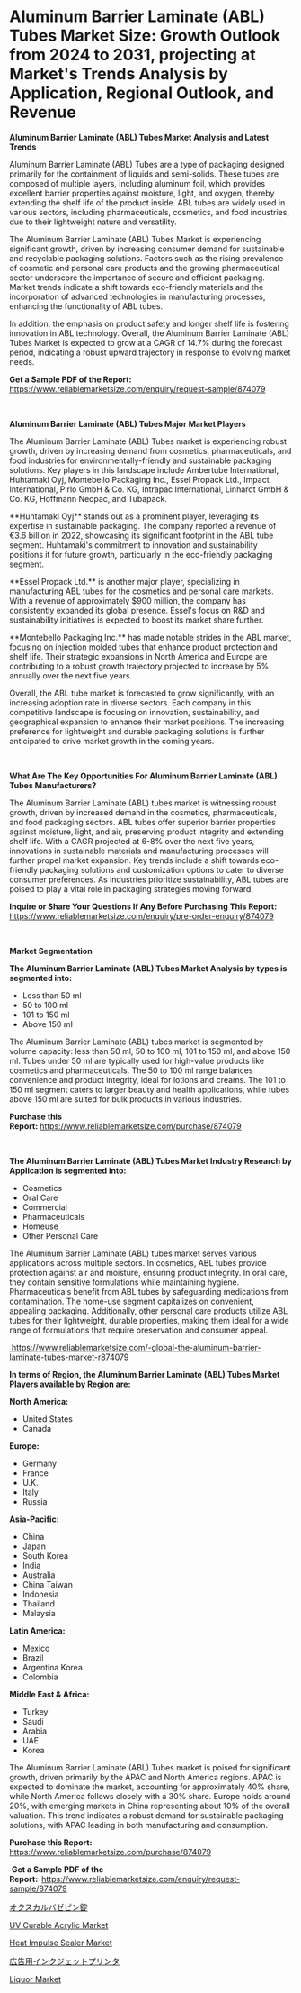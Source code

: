 <p><h1>Aluminum Barrier Laminate (ABL) Tubes Market Size: Growth Outlook from 2024 to 2031, projecting at Market's Trends Analysis by Application, Regional Outlook, and Revenue</h1></p><p><strong>Aluminum Barrier Laminate (ABL) Tubes Market Analysis and Latest Trends</strong></p>
<p><p>Aluminum Barrier Laminate (ABL) Tubes are a type of packaging designed primarily for the containment of liquids and semi-solids. These tubes are composed of multiple layers, including aluminum foil, which provides excellent barrier properties against moisture, light, and oxygen, thereby extending the shelf life of the product inside. ABL tubes are widely used in various sectors, including pharmaceuticals, cosmetics, and food industries, due to their lightweight nature and versatility.</p><p>The Aluminum Barrier Laminate (ABL) Tubes Market is experiencing significant growth, driven by increasing consumer demand for sustainable and recyclable packaging solutions. Factors such as the rising prevalence of cosmetic and personal care products and the growing pharmaceutical sector underscore the importance of secure and efficient packaging. Market trends indicate a shift towards eco-friendly materials and the incorporation of advanced technologies in manufacturing processes, enhancing the functionality of ABL tubes. </p><p>In addition, the emphasis on product safety and longer shelf life is fostering innovation in ABL technology. Overall, the Aluminum Barrier Laminate (ABL) Tubes Market is expected to grow at a CAGR of 14.7% during the forecast period, indicating a robust upward trajectory in response to evolving market needs.</p></p>
<p><strong>Get a Sample PDF of the Report:&nbsp;</strong> <a href="https://www.reliablemarketsize.com/enquiry/request-sample/874079">https://www.reliablemarketsize.com/enquiry/request-sample/874079</a></p>
<p>&nbsp;</p>
<p><strong>Aluminum Barrier Laminate (ABL) Tubes Major Market Players</strong></p>
<p><p>The Aluminum Barrier Laminate (ABL) Tubes market is experiencing robust growth, driven by increasing demand from cosmetics, pharmaceuticals, and food industries for environmentally-friendly and sustainable packaging solutions. Key players in this landscape include Ambertube International, Huhtamaki Oyj, Montebello Packaging Inc., Essel Propack Ltd., Impact International, Pirlo GmbH & Co. KG, Intrapac International, Linhardt GmbH & Co. KG, Hoffmann Neopac, and Tubapack.</p><p>**Huhtamaki Oyj** stands out as a prominent player, leveraging its expertise in sustainable packaging. The company reported a revenue of €3.6 billion in 2022, showcasing its significant footprint in the ABL tube segment. Huhtamaki's commitment to innovation and sustainability positions it for future growth, particularly in the eco-friendly packaging segment.</p><p>**Essel Propack Ltd.** is another major player, specializing in manufacturing ABL tubes for the cosmetics and personal care markets. With a revenue of approximately $900 million, the company has consistently expanded its global presence. Essel's focus on R&D and sustainability initiatives is expected to boost its market share further.</p><p>**Montebello Packaging Inc.** has made notable strides in the ABL market, focusing on injection molded tubes that enhance product protection and shelf life. Their strategic expansions in North America and Europe are contributing to a robust growth trajectory projected to increase by 5% annually over the next five years.</p><p>Overall, the ABL tube market is forecasted to grow significantly, with an increasing adoption rate in diverse sectors. Each company in this competitive landscape is focusing on innovation, sustainability, and geographical expansion to enhance their market positions. The increasing preference for lightweight and durable packaging solutions is further anticipated to drive market growth in the coming years.</p></p>
<p>&nbsp;</p>
<p><strong>What Are The Key Opportunities For Aluminum Barrier Laminate (ABL) Tubes Manufacturers?</strong></p>
<p><p>The Aluminum Barrier Laminate (ABL) tubes market is witnessing robust growth, driven by increased demand in the cosmetics, pharmaceuticals, and food packaging sectors. ABL tubes offer superior barrier properties against moisture, light, and air, preserving product integrity and extending shelf life. With a CAGR projected at 6-8% over the next five years, innovations in sustainable materials and manufacturing processes will further propel market expansion. Key trends include a shift towards eco-friendly packaging solutions and customization options to cater to diverse consumer preferences. As industries prioritize sustainability, ABL tubes are poised to play a vital role in packaging strategies moving forward.</p></p>
<p><strong>Inquire or Share Your Questions If Any Before Purchasing This Report:</strong> <a href="https://www.reliablemarketsize.com/enquiry/pre-order-enquiry/874079">https://www.reliablemarketsize.com/enquiry/pre-order-enquiry/874079</a></p>
<p>&nbsp;</p>
<p><strong>Market Segmentation</strong></p>
<p><strong>The Aluminum Barrier Laminate (ABL) Tubes Market Analysis by types is segmented into:</strong></p>
<p><ul><li>Less than 50 ml</li><li>50 to 100 ml</li><li>101 to 150 ml</li><li>Above 150 ml</li></ul></p>
<p><p>The Aluminum Barrier Laminate (ABL) tubes market is segmented by volume capacity: less than 50 ml, 50 to 100 ml, 101 to 150 ml, and above 150 ml. Tubes under 50 ml are typically used for high-value products like cosmetics and pharmaceuticals. The 50 to 100 ml range balances convenience and product integrity, ideal for lotions and creams. The 101 to 150 ml segment caters to larger beauty and health applications, while tubes above 150 ml are suited for bulk products in various industries.</p></p>
<p><strong>Purchase this Report:&nbsp;</strong><a href="https://www.reliablemarketsize.com/purchase/874079">https://www.reliablemarketsize.com/purchase/874079</a></p>
<p>&nbsp;</p>
<p><strong>The Aluminum Barrier Laminate (ABL) Tubes Market Industry Research by Application is segmented into:</strong></p>
<p><ul><li>Cosmetics</li><li>Oral Care</li><li>Commercial</li><li>Pharmaceuticals</li><li>Homeuse</li><li>Other Personal Care</li></ul></p>
<p><p>The Aluminum Barrier Laminate (ABL) tubes market serves various applications across multiple sectors. In cosmetics, ABL tubes provide protection against air and moisture, ensuring product integrity. In oral care, they contain sensitive formulations while maintaining hygiene. Pharmaceuticals benefit from ABL tubes by safeguarding medications from contamination. The home-use segment capitalizes on convenient, appealing packaging. Additionally, other personal care products utilize ABL tubes for their lightweight, durable properties, making them ideal for a wide range of formulations that require preservation and consumer appeal.</p></p>
<p><a href="https://www.reliablemarketsize.com/-global-the-aluminum-barrier-laminate-tubes-market-r874079">&nbsp;https://www.reliablemarketsize.com/-global-the-aluminum-barrier-laminate-tubes-market-r874079</a></p>
<p><strong>In terms of Region, the Aluminum Barrier Laminate (ABL) Tubes Market Players available by Region are:</strong></p>
<p>
    <p> <strong> North America: </strong>
        <ul>
            <li>United States</li>
            <li>Canada</li>
        </ul>
        </p> 
    <p> <strong> Europe: </strong>
        <ul>
            <li>Germany</li>
            <li>France</li>
            <li>U.K.</li>
            <li>Italy</li>
            <li>Russia</li>
        </ul>
        </p> 
    <p> <strong> Asia-Pacific: </strong>
        <ul>
            <li>China</li>
            <li>Japan</li>
            <li>South Korea</li>
            <li>India</li>
            <li>Australia</li>
            <li>China Taiwan</li>
            <li>Indonesia</li>
            <li>Thailand</li>
            <li>Malaysia</li>
        </ul>
        </p> 
    <p> <strong> Latin America: </strong>
        <ul>
            <li>Mexico</li>
            <li>Brazil</li>
            <li>Argentina Korea</li>
            <li>Colombia</li>
        </ul>
        </p> 
    <p> <strong> Middle East & Africa: </strong>
        <ul>
            <li>Turkey</li>
            <li>Saudi</li>
            <li>Arabia</li>
            <li>UAE</li>
            <li>Korea</li>
        </ul>
    </p>
    </p>
<p><p>The Aluminum Barrier Laminate (ABL) Tubes market is poised for significant growth, driven primarily by the APAC and North America regions. APAC is expected to dominate the market, accounting for approximately 40% share, while North America follows closely with a 30% share. Europe holds around 20%, with emerging markets in China representing about 10% of the overall valuation. This trend indicates a robust demand for sustainable packaging solutions, with APAC leading in both manufacturing and consumption.</p></p>
<p><strong>Purchase this Report: </strong><a href="https://www.reliablemarketsize.com/purchase/874079">https://www.reliablemarketsize.com/purchase/874079</a></p>
<p>&nbsp;<strong>Get a Sample PDF of the Report:&nbsp;&nbsp;</strong><a href="https://www.reliablemarketsize.com/enquiry/request-sample/874079">https://www.reliablemarketsize.com/enquiry/request-sample/874079</a></p>
<p><strong></strong></p>
<p><p><a href="https://medium.com/@giannicrona2023/%E3%82%AA%E3%82%AF%E3%82%B9%E3%82%AB%E3%83%AB%E3%83%90%E3%82%BC%E3%83%94%E3%83%B3%E9%8C%A0%E5%B8%82%E5%A0%B4%E3%81%AE%E5%8B%95%E5%90%91-%E5%B8%82%E5%A0%B4%E3%82%BB%E3%82%B0%E3%83%A1%E3%83%B3%E3%83%86%E3%83%BC%E3%82%B7%E3%83%A7%E3%83%B3%E3%81%AE%E8%A9%B3%E7%B4%B0%E3%81%AA%E7%A0%94%E7%A9%B6%E3%81%A8%E6%96%B0%E3%81%9F%E3%81%AA%E3%83%88%E3%83%AC%E3%83%B3%E3%83%89%E3%81%AE%E9%87%8D%E8%A6%81%E6%80%A7%E3%81%AE%E5%88%86%E6%9E%90-6ae1b39b9728?postPublishedType=initial">オクスカルバゼピン錠</a></p><p><a href="https://medium.com/@soloncarter1929/the-market-for-uv-curable-acrylic-market-is-examined-in-this-report-along-with-the-factors-that-90649035735e">UV Curable Acrylic Market</a></p><p><a href="https://www.linkedin.com/pulse/global-perspectives-heat-impulse-sealer-market-trends-challenges-iaonf?trackingId=n3ogimfNREyo2RfuuNicVw%3D%3D">Heat Impulse Sealer Market</a></p><p><a href="https://medium.com/@giannicrona2023/advertising-inkjet-printers-market-%E3%81%AE%E3%82%B0%E3%83%AD%E3%83%BC%E3%83%90%E3%83%AB%E5%B8%82%E5%A0%B4%E6%A6%82%E8%A6%81%E3%81%AF-%E4%B8%96%E7%95%8C%E3%81%8A%E3%82%88%E3%81%B3%E4%B8%BB%E8%A6%81%E5%B8%82%E5%A0%B4%E3%81%AB%E3%81%8A%E3%81%91%E3%82%8B%E6%A5%AD%E7%95%8C%E3%81%AB%E5%BD%B1%E9%9F%BF%E3%82%92%E4%B8%8E%E3%81%88%E3%82%8B%E4%B8%BB%E8%A6%81%E3%81%AA%E3%83%88%E3%83%AC%E3%83%B3%E3%83%89%E3%81%AB%E3%81%A4%E3%81%84%E3%81%A6-%E7%8B%AC%E8%87%AA%E3%81%AE%E8%A6%96%E7%82%B9%E3%82%92%E6%8F%90%E4%BE%9B%E3%81%97%E3%81%BE%E3%81%99-753a954b0396">広告用インクジェットプリンタ</a></p><p><a href="https://medium.com/@alberthenry754/the-liquor-market-insights-report-offers-an-in-depth-and-thorough-analysis-of-the-market-a7d1979e25b0">Liquor Market</a></p></p>